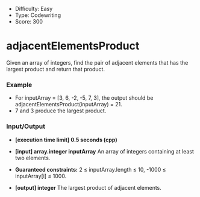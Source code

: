 - Difficulty: Easy
- Type: Codewriting
- Score: 300

# adjacentElementsProduct
Given an array of integers, find the pair of adjacent elements that has the largest product and return that product.

### Example
- For inputArray = [3, 6, -2, -5, 7, 3], the output should be
adjacentElementsProduct(inputArray) = 21. 
- 7 and 3 produce the largest product.

### Input/Output

- **[execution time limit] 0.5 seconds (cpp)**

- **[input] array.integer inputArray**
An array of integers containing at least two elements.

- **Guaranteed constraints:**
2 ≤ inputArray.length ≤ 10,
-1000 ≤ inputArray[i] ≤ 1000.

- **[output] integer**
The largest product of adjacent elements.
